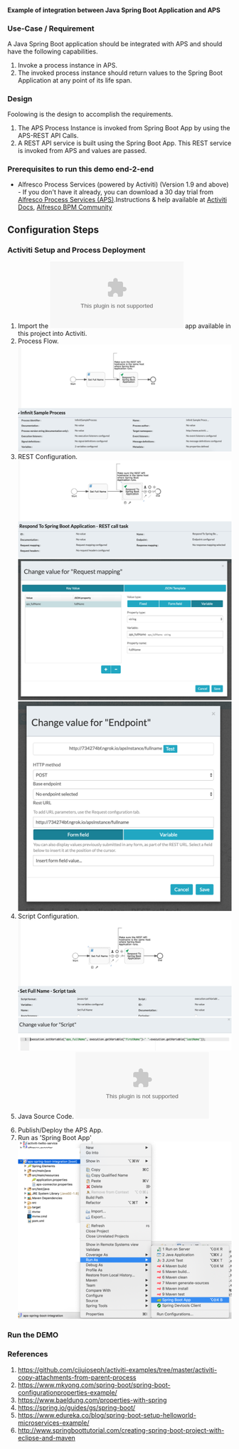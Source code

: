 #### Example of integration between Java Spring Boot Application and APS

### Use-Case / Requirement
A Java Spring Boot application should be integrated with APS and should have the following capabilities.
1. Invoke a process instance in APS.
2. The invoked process instance should return values to the Spring Boot Application at any point of its life span.

### Design
Foolowing is the design to accomplish the requirements. 
1. The APS Process Instance is invoked from Spring Boot App by using the APS-REST API Calls. 
2. A REST API service is built using the Spring Boot App. This REST service is invoked from APS and values are passed.


### Prerequisites to run this demo end-2-end
* Alfresco Process Services (powered by Activiti) (Version 1.9 and above) - If you don't have it already, you can download a 30 day trial from [Alfresco Process Services (APS)](https://www.alfresco.com/products/business-process-management/alfresco-activiti).Instructions & help available at [Activiti Docs](http://docs.alfresco.com/activiti/docs/), [Alfresco BPM Community](https://community.alfresco.com/community/bpm)


## Configuration Steps

### Activiti Setup and Process Deployment
1. Import the ![aps-application.zip](aps-application.zip) app available in this project into Activiti.
2. Process Flow. ![Process-Flow-1](Process-Flow-1.png) 
3. REST Configuration.   ![REST-Configuration-1](REST-Configuration-1.png)  ![REST-Configuration-2](REST-Configuration-2.png) ![REST-Configuration-3](REST-Configuration-3.png)
4. Script Configuration. ![Script-Configuration-1](Script-Configuration-1.png)![Script-Configuration-2](Script-Configuration-2.png)
5. Java Source Code. ![Source-Code](aps-spring-boot-integration.zip)
<!-- 6. The JAR File. ![Copy-attachments.jar](activiti-copy-attachments-1.0.0-SNAPSHOT.jar) -->
<!-- 7. Copy the jar file to tomcat-lib location. [eg: /usr/local/tomcat/webapps/activiti-app/WEB-INF/lib/] -->
6. Publish/Deploy the APS App.
7. Run as 'Spring Boot App' ![Run-As-Spring-Boot-App](Run-As-Spring-Boot-App.png)
   
### Run the DEMO

### References
1. https://github.com/cijujoseph/activiti-examples/tree/master/activiti-copy-attachments-from-parent-process
2. https://www.mkyong.com/spring-boot/spring-boot-configurationproperties-example/
3. https://www.baeldung.com/properties-with-spring
4. https://spring.io/guides/gs/spring-boot/
5. https://www.edureka.co/blog/spring-boot-setup-helloworld-microservices-example/
6. http://www.springboottutorial.com/creating-spring-boot-project-with-eclipse-and-maven